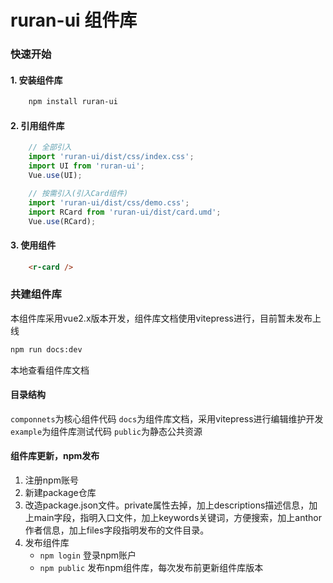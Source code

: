 # ruran-ui 组件库

### 快速开始

#### 1. 安装组件库
```bash
    npm install ruran-ui
```

#### 2. 引用组件库

```javascript
    // 全部引入
    import 'ruran-ui/dist/css/index.css';
    import UI from 'ruran-ui';
    Vue.use(UI);

    // 按需引入(引入Card组件)
    import 'ruran-ui/dist/css/demo.css';
    import RCard from 'ruran-ui/dist/card.umd';
    Vue.use(RCard);
```

#### 3. 使用组件
```html
    <r-card />
```


### 共建组件库
本组件库采用vue2.x版本开发，组件库文档使用vitepress进行，目前暂未发布上线

```bash
npm run docs:dev
```
本地查看组件库文档

#### 目录结构
`componnets`为核心组件代码
`docs`为组件库文档，采用vitepress进行编辑维护开发
`example`为组件库测试代码
`public`为静态公共资源

#### 组件库更新，npm发布
1. 注册npm账号
2. 新建package仓库
3. 改造package.json文件。private属性去掉，加上descriptions描述信息，加上main字段，指明入口文件，加上keywords关键词，方便搜索，加上anthor作者信息，加上files字段指明发布的文件目录。
4. 发布组件库
   + `npm login` 登录npm账户
   + `npm public` 发布npm组件库，每次发布前更新组件库版本



